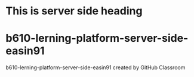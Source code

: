 # **This is server side heading**








# b610-lerning-platform-server-side-easin91
b610-lerning-platform-server-side-easin91 created by GitHub Classroom

